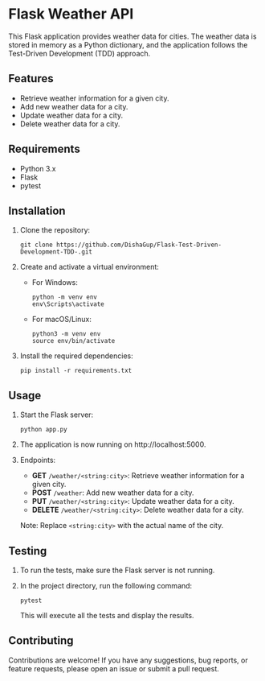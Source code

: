 # Flask Weather API

This Flask application provides weather data for cities. The weather data is stored in memory as a Python dictionary, and the application follows the Test-Driven Development (TDD) approach.

## Features

- Retrieve weather information for a given city.
- Add new weather data for a city.
- Update weather data for a city.
- Delete weather data for a city.

## Requirements

- Python 3.x
- Flask
- pytest

## Installation

1. Clone the repository:

   ```
   git clone https://github.com/DishaGup/Flask-Test-Driven-Development-TDD-.git
   ```

3. Create and activate a virtual environment:

   - For Windows:

     ```
     python -m venv env
     env\Scripts\activate
     ```

   - For macOS/Linux:

     ```
     python3 -m venv env
     source env/bin/activate
     ```

4. Install the required dependencies:

   ```
   pip install -r requirements.txt
   ```

## Usage

1. Start the Flask server:

   ```
   python app.py
   ```

2. The application is now running on http://localhost:5000.

3. Endpoints:

   - **GET** `/weather/<string:city>`: Retrieve weather information for a given city.
   - **POST** `/weather`: Add new weather data for a city.
   - **PUT** `/weather/<string:city>`: Update weather data for a city.
   - **DELETE** `/weather/<string:city>`: Delete weather data for a city.

   Note: Replace `<string:city>` with the actual name of the city.

## Testing

1. To run the tests, make sure the Flask server is not running.

2. In the project directory, run the following command:

   ```
   pytest
   ```

   This will execute all the tests and display the results.

## Contributing

Contributions are welcome! If you have any suggestions, bug reports, or feature requests, please open an issue or submit a pull request.
